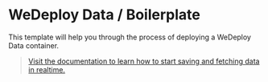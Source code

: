 # WeDeploy Data / Boilerplate

This template will help you through the process of deploying a WeDeploy Data container.

> [Visit the documentation to learn how to start saving and fetching data in realtime.](http://wedeploy.com/docs/data/)